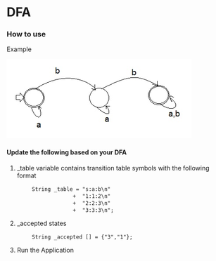 # DFA
### How to use
Example

![Sample DFA](figures/ex1.jpg)
#### Update the following based on your DFA
1. _table variable contains transition table symbols with the following format
```
        String _table = "s:a:b\n"
                     +  "1:1:2\n"
                     +  "2:2:3\n"
                     +  "3:3:3\n";
```
2. _accepted states
```
        String _accepted [] = {"3","1"};
```
3. Run the Application 
